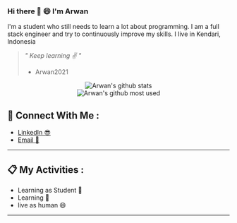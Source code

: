 ### Hi there 👋 :smile: I'm Arwan
<p>
  I'm a student who still needs to learn a lot about programming. I am a full stack engineer and try to continuously improve my skills. I live in Kendari, Indonesia
</p>

> <i>" Keep learning ✌ "</i>
> - Arwan2021

<div align="center">
   <img src="https://github-readme-stats.vercel.app/api?username=are-one&show_icons=true&theme=radical" alt="Arwan's github stats"/>
</div>

<div align="center">
   <img src="https://github-readme-stats.vercel.app/api/top-langs/?username=are-one&show_icons=true&theme=radical" alt="Arwan's github most used"/>
</div>

## 💖 Connect With Me :

- <a href="https://www.linkedin.com/in/arwan-prianto-mangidi-b17418143/" target="_blank">LinkedIn 😎</a>
- <a href="mailto:arwanpriantomangidi@gmail.com">Email 📣</a>

<hr/>

## 📋 My Activities :

- Learning as Student 💪
- Learning 🙌
- live as human 😄

<hr/>
